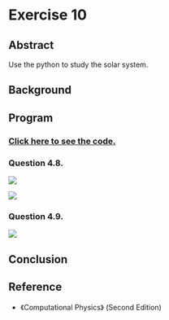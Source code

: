 # Exercise 10

## Abstract
Use the python to study the solar system.

## Background


## Program
### [Click here to see the code.](https://github.com/whucyb/computational_physics_N2014301020067/blob/master/Exercise_10/Exercise_10.py)

### Question 4.8.

![](https://github.com/whucyb/computational_physics_N2014301020067/blob/master/Exercise_10/GIF_1.gif)

![](https://github.com/whucyb/computational_physics_N2014301020067/blob/master/Exercise_10/GIF_2.gif)

### Question 4.9.

![](https://github.com/whucyb/computational_physics_N2014301020067/blob/master/Exercise_10/GIF_3.gif)

## Conclusion


## Reference

* 《Computational Physics》 (Second Edition)
